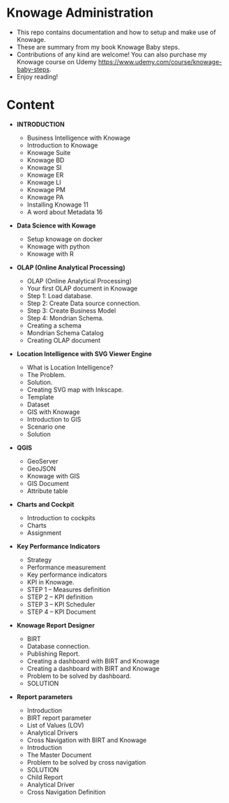 # Knowage Administration
* This repo contains documentation and how to setup and make use of Knowage.
* These are summary from my book Knowage Baby steps.
* Contributions of any kind are welcome! You can also purchase my Knowage course on Udemy https://www.udemy.com/course/knowage-baby-steps.
* Enjoy reading!

# Content
+ **INTRODUCTION**	
  + Business Intelligence with Knowage	
  + Introduction to Knowage	
  + Knowage Suite	
  + Knowage BD	
  + Knowage SI	
  + Knowage ER	
  + Knowage LI	
  + Knowage PM	
  + Knowage PA
  + Installing Knowage	11
  + A word about Metadata	16
 
+ **Data Science with Kowage**	
  + Setup knowage on docker	
  + Knowage with python	
  + Knowage with R	
  
+ **OLAP (Online Analytical Processing)**
  + OLAP (Online Analytical Processing)	
  + Your first OLAP document in Knowage	
  + Step 1: Load database.	
  + Step 2: Create Data source connection.	
  + Step 3: Create Business Model	
  + Step 4: Mondrian Schema.	
  + Creating a schema	
  + Mondrian Schema Catalog	
  + Creating OLAP document
 
+ **Location Intelligence with SVG Viewer Engine**
  + What is Location Intelligence?	
  + The Problem.	
  + Solution.	
  + Creating SVG map with Inkscape.	
  + Template	
  + Dataset	
  + GIS with Knowage	
  + Introduction to GIS	
  + Scenario one	
  + Solution

+ **QGIS**	
  + GeoServer
  + GeoJSON	
  + Knowage with GIS	
  + GIS Document	
  + Attribute table	

+ **Charts and Cockpit**
  + Introduction to cockpits
  + Charts	
  + Assignment

+ **Key Performance Indicators**
  + Strategy
  + Performance measurement
  + Key performance indicators
  + KPI in Knowage.
  + STEP 1 – Measures definition
  + STEP 2 – KPI definition
  + STEP 3 – KPI Scheduler
  + STEP 4 – KPI Document

+ **Knowage Report Designer**
  + BIRT	
  + Database connection.	
  + Publishing Report.	
  + Creating a dashboard with BIRT and Knowage	
  + Creating a dashboard with BIRT and Knowage	
  + Problem to be solved by dashboard.	
  + SOLUTION

+ **Report parameters**
  + Introduction
  + BIRT report parameter	
  + List of Values (LOV)	
  + Analytical Drivers	
  + Cross Navigation with BIRT and Knowage	
  + Introduction	
  + The Master Document
  + Problem to be solved by cross navigation
  + SOLUTION
  + Child Report
  + Analytical Driver
  + Cross Navigation Definition
